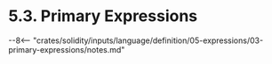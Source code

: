 <!-- This file is generated automatically by infrastructure scripts. Please don't edit by hand. -->

# 5.3. Primary Expressions

--8<-- "crates/solidity/inputs/language/definition/05-expressions/03-primary-expressions/notes.md"
